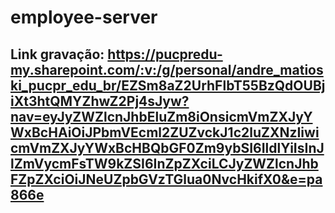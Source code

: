 # employee-server

## Link gravação: https://pucpredu-my.sharepoint.com/:v:/g/personal/andre_matioski_pucpr_edu_br/EZSm8aZ2UrhFlbT55BzQdOUBjiXt3htQMYZhwZ2Pj4sJyw?nav=eyJyZWZlcnJhbEluZm8iOnsicmVmZXJyYWxBcHAiOiJPbmVEcml2ZUZvckJ1c2luZXNzIiwicmVmZXJyYWxBcHBQbGF0Zm9ybSI6IldlYiIsInJlZmVycmFsTW9kZSI6InZpZXciLCJyZWZlcnJhbFZpZXciOiJNeUZpbGVzTGlua0NvcHkifX0&e=pa866e